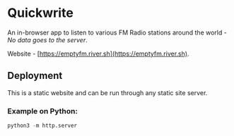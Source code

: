 # Quickwrite
An in-browser app to listen to various FM Radio stations around the world - _No data goes to the server_.

Website - [https://emptyfm.river.sh](https://emptyfm.river.sh).

## Deployment

This is a static website and can be run through any static site server.

### Example on Python:
```python
python3 -m http.server
```
